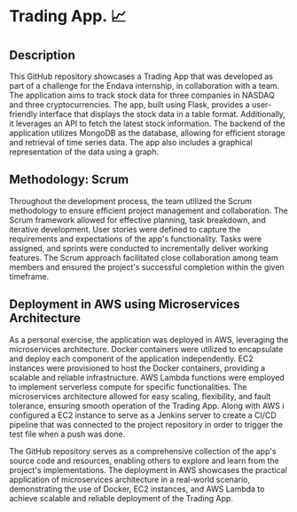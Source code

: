 # Trading App. 📈


## Description

This GitHub repository showcases a Trading App that was developed as part of a challenge for the Endava internship, in collaboration with a team. The application aims to track stock data for three companies in NASDAQ and three cryptocurrencies. The app, built using Flask, provides a user-friendly interface that displays the stock data in a table format. Additionally, it leverages an API to fetch the latest stock information. The backend of the application utilizes MongoDB as the database, allowing for efficient storage and retrieval of time series data. The app also includes a graphical representation of the data using a graph.

## Methodology: Scrum

Throughout the development process, the team utilized the Scrum methodology to ensure efficient project management and collaboration. The Scrum framework allowed for effective planning, task breakdown, and iterative development. User stories were defined to capture the requirements and expectations of the app's functionality. Tasks were assigned, and sprints were conducted to incrementally deliver working features. The Scrum approach facilitated close collaboration among team members and ensured the project's successful completion within the given timeframe.

## Deployment in AWS using Microservices Architecture

As a personal exercise, the application was deployed in AWS, leveraging the microservices architecture. Docker containers were utilized to encapsulate and deploy each component of the application independently. EC2 instances were provisioned to host the Docker containers, providing a scalable and reliable infrastructure. AWS Lambda functions were employed to implement serverless compute for specific functionalities. The microservices architecture allowed for easy scaling, flexibility, and fault tolerance, ensuring smooth operation of the Trading App. Along with AWS i configured a EC2 instance to serve as a Jenkins server to create a CI/CD pipeline that was connected to the project repository in order to trigger the test file when a push was done.

The GitHub repository serves as a comprehensive collection of the app's source code and resources, enabling others to explore and learn from the project's implementations. The deployment in AWS showcases the practical application of microservices architecture in a real-world scenario, demonstrating the use of Docker, EC2 instances, and AWS Lambda to achieve scalable and reliable deployment of the Trading App.
